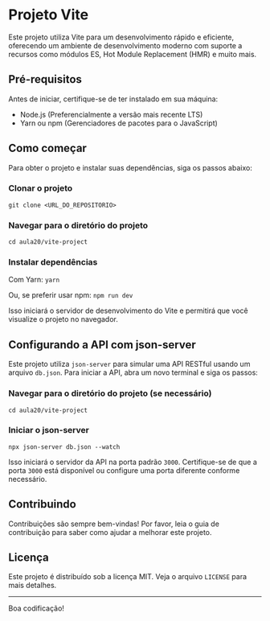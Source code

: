 # Projeto Vite

Este projeto utiliza Vite para um desenvolvimento rápido e eficiente, oferecendo um ambiente de desenvolvimento moderno com suporte a recursos como módulos ES, Hot Module Replacement (HMR) e muito mais.

## Pré-requisitos

Antes de iniciar, certifique-se de ter instalado em sua máquina:
- Node.js (Preferencialmente a versão mais recente LTS)
- Yarn ou npm (Gerenciadores de pacotes para o JavaScript)

## Como começar

Para obter o projeto e instalar suas dependências, siga os passos abaixo:

### Clonar o projeto

```git clone <URL_DO_REPOSITORIO>```

### Navegar para o diretório do projeto

```cd aula20/vite-project```


### Instalar dependências

Com Yarn:
```yarn```

Ou, se preferir usar npm:
```npm run dev```

Isso iniciará o servidor de desenvolvimento do Vite e permitirá que você visualize o projeto no navegador.

## Configurando a API com json-server

Este projeto utiliza `json-server` para simular uma API RESTful usando um arquivo `db.json`. Para iniciar a API, abra um novo terminal e siga os passos:

### Navegar para o diretório do projeto (se necessário)

```cd aula20/vite-project```


### Iniciar o json-server

```npx json-server db.json --watch```


Isso iniciará o servidor da API na porta padrão `3000`. Certifique-se de que a porta `3000` está disponível ou configure uma porta diferente conforme necessário.

## Contribuindo

Contribuições são sempre bem-vindas! Por favor, leia o guia de contribuição para saber como ajudar a melhorar este projeto.

## Licença

Este projeto é distribuído sob a licença MIT. Veja o arquivo `LICENSE` para mais detalhes.

---

Boa codificação!
